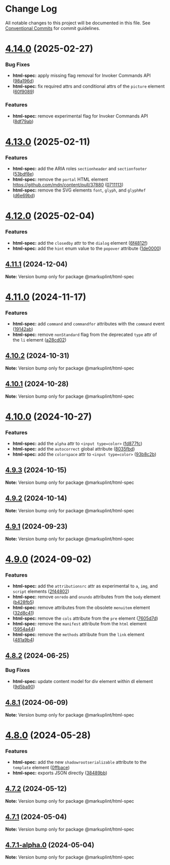 # Change Log

All notable changes to this project will be documented in this file.
See [Conventional Commits](https://conventionalcommits.org) for commit guidelines.

# [4.14.0](https://github.com/markuplint/markuplint/compare/@markuplint/html-spec@4.13.0...@markuplint/html-spec@4.14.0) (2025-02-27)

### Bug Fixes

- **html-spec:** apply missing flag removal for Invoker Commands API ([98a196d](https://github.com/markuplint/markuplint/commit/98a196d99b6b9e84f46716c760523040b657e98b))
- **html-spec:** fix required attrs and conditional attrs of the `picture` element ([60f9089](https://github.com/markuplint/markuplint/commit/60f908979238d98950a7141cf74b6925f829283e))

### Features

- **html-spec:** remove experimental flag for Invoker Commands API ([8df79ab](https://github.com/markuplint/markuplint/commit/8df79ab42d2c0a6eb6708ac8a50786aad6f630b6))

# [4.13.0](https://github.com/markuplint/markuplint/compare/@markuplint/html-spec@4.12.0...@markuplint/html-spec@4.13.0) (2025-02-11)

### Features

- **html-spec:** add the ARIA roles `sectionheader` and `sectionfooter` ([53bdf8e](https://github.com/markuplint/markuplint/commit/53bdf8e77642b352af5d05a476c9a32e7d2fcce0))
- **html-spec:** remove the `portal` HTML element https://github.com/mdn/content/pull/37880 ([0711113](https://github.com/markuplint/markuplint/commit/0711113d5ec5dc0a66374c364ed071c53a212150))
- **html-spec:** remove the SVG elements `font`, `glyph`, and `glyphRef` ([d6e69bd](https://github.com/markuplint/markuplint/commit/d6e69bd9755d195a008b0ccd34d3c28f59b17f69))

# [4.12.0](https://github.com/markuplint/markuplint/compare/@markuplint/html-spec@4.11.1...@markuplint/html-spec@4.12.0) (2025-02-04)

### Features

- **html-spec:** add the `closedby` attr to the `dialog` element ([6f4812f](https://github.com/markuplint/markuplint/commit/6f4812f50829d21d6c1ffdcebdd2595b74180728))
- **html-spec:** add the `hint` enum value to the `popover` attribute ([1de0000](https://github.com/markuplint/markuplint/commit/1de00003160c9271ab9805bb4c6d0253b3d1f515))

## [4.11.1](https://github.com/markuplint/markuplint/compare/@markuplint/html-spec@4.11.0...@markuplint/html-spec@4.11.1) (2024-12-04)

**Note:** Version bump only for package @markuplint/html-spec

# [4.11.0](https://github.com/markuplint/markuplint/compare/@markuplint/html-spec@4.10.2...@markuplint/html-spec@4.11.0) (2024-11-17)

### Features

- **html-spec:** add `command` and `commandfor` attributes with the `command` event ([19142ab](https://github.com/markuplint/markuplint/commit/19142abe2dbefdf9b333ea43001f7492793cf93e))
- **html-spec:** remove `nonStandard` flag from the deprecated `type` attr of the `li` element ([a28cd02](https://github.com/markuplint/markuplint/commit/a28cd02fc870f155eaad6240a310aeb410b55e30))

## [4.10.2](https://github.com/markuplint/markuplint/compare/@markuplint/html-spec@4.10.1...@markuplint/html-spec@4.10.2) (2024-10-31)

**Note:** Version bump only for package @markuplint/html-spec

## [4.10.1](https://github.com/markuplint/markuplint/compare/@markuplint/html-spec@4.10.0...@markuplint/html-spec@4.10.1) (2024-10-28)

**Note:** Version bump only for package @markuplint/html-spec

# [4.10.0](https://github.com/markuplint/markuplint/compare/@markuplint/html-spec@4.9.3...@markuplint/html-spec@4.10.0) (2024-10-27)

### Features

- **html-spec:** add the `alpha` attr to `<input type=color>` ([fd877fc](https://github.com/markuplint/markuplint/commit/fd877fc5213212e266068488bdf6d18d6d356574))
- **html-spec:** add the `autocorrect` global attribute ([8035fbd](https://github.com/markuplint/markuplint/commit/8035fbd183c3eb1ab722eb7093a8e5916cf4ba25))
- **html-spec:** add the `colorspace` attr to `<input type=color>` ([93b8c2b](https://github.com/markuplint/markuplint/commit/93b8c2b53d59f27bb608e31e49ae3c4b315579ae))

## [4.9.3](https://github.com/markuplint/markuplint/compare/@markuplint/html-spec@4.9.2...@markuplint/html-spec@4.9.3) (2024-10-15)

**Note:** Version bump only for package @markuplint/html-spec

## [4.9.2](https://github.com/markuplint/markuplint/compare/@markuplint/html-spec@4.9.1...@markuplint/html-spec@4.9.2) (2024-10-14)

**Note:** Version bump only for package @markuplint/html-spec

## [4.9.1](https://github.com/markuplint/markuplint/compare/@markuplint/html-spec@4.9.0...@markuplint/html-spec@4.9.1) (2024-09-23)

**Note:** Version bump only for package @markuplint/html-spec

# [4.9.0](https://github.com/markuplint/markuplint/compare/@markuplint/html-spec@4.8.2...@markuplint/html-spec@4.9.0) (2024-09-02)

### Features

- **html-spec:** add the `attributionsrc` attr as experimental to `a`, `img`, and `script` elements ([2f44802](https://github.com/markuplint/markuplint/commit/2f44802264e3b51fa8f264536637bf419c86ca05))
- **html-spec:** remove `onredo` and `onundo` attributes from the `body` element ([b428fb5](https://github.com/markuplint/markuplint/commit/b428fb5fcd3e0e28d9ed85eb93cf6aad7f081942))
- **html-spec:** remove attributes from the obsolete `menuitem` element ([32d8c41](https://github.com/markuplint/markuplint/commit/32d8c415b03fbe68d5513d16fcaebf7318d289bf))
- **html-spec:** remove the `cols` attribute from the `pre` element ([7605d7d](https://github.com/markuplint/markuplint/commit/7605d7db3c9dd40e190b37580d6fb53c75cff692))
- **html-spec:** remove the `manifest` attribute from the `html` element ([5954a44](https://github.com/markuplint/markuplint/commit/5954a4490018d178ae71324badfcf1a352d9b07f))
- **html-spec:** remove the `methods` attribute from the `link` element ([481a9b4](https://github.com/markuplint/markuplint/commit/481a9b49bef3f5b5546f569c24dd956b5a3dcd54))

## [4.8.2](https://github.com/markuplint/markuplint/compare/@markuplint/html-spec@4.8.1...@markuplint/html-spec@4.8.2) (2024-06-25)

### Bug Fixes

- **html-spec:** update content model for div element within dl element ([9d5ba90](https://github.com/markuplint/markuplint/commit/9d5ba90f0704748513bd257aab74584ff3cdaef3))

## [4.8.1](https://github.com/markuplint/markuplint/compare/@markuplint/html-spec@4.8.0...@markuplint/html-spec@4.8.1) (2024-06-09)

**Note:** Version bump only for package @markuplint/html-spec

# [4.8.0](https://github.com/markuplint/markuplint/compare/@markuplint/html-spec@4.7.2...@markuplint/html-spec@4.8.0) (2024-05-28)

### Features

- **html-spec:** add the new `shadowrootserializable` attribute to the `template` element ([0ffbace](https://github.com/markuplint/markuplint/commit/0ffbace70332dfc7394bdb79c58abf1695c7fe5b))
- **html-spec:** exports JSON directly ([38489bb](https://github.com/markuplint/markuplint/commit/38489bbac006ecdfd5af6a4a55db5fb46c281202))

## [4.7.2](https://github.com/markuplint/markuplint/compare/@markuplint/html-spec@4.7.1...@markuplint/html-spec@4.7.2) (2024-05-12)

**Note:** Version bump only for package @markuplint/html-spec

## [4.7.1](https://github.com/markuplint/markuplint/compare/@markuplint/html-spec@4.7.1-alpha.0...@markuplint/html-spec@4.7.1) (2024-05-04)

**Note:** Version bump only for package @markuplint/html-spec

## [4.7.1-alpha.0](https://github.com/markuplint/markuplint/compare/@markuplint/html-spec@4.7.0...@markuplint/html-spec@4.7.1-alpha.0) (2024-05-04)

**Note:** Version bump only for package @markuplint/html-spec
